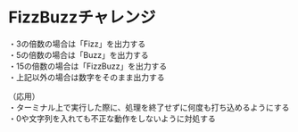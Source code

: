 # FizzBuzzチャレンジ
・3の倍数の場合は「Fizz」を出力する<br>
・5の倍数の場合は「Buzz」を出力する<br>
・15の倍数の場合は「FizzBuzz」を出力する<br>
・上記以外の場合は数字をそのまま出力する<br>

（応用）<br>
・ターミナル上で実行した際に、処理を終了せずに何度も打ち込めるようにする<br>
・0や文字列を入れても不正な動作をしないように対処する<br>
